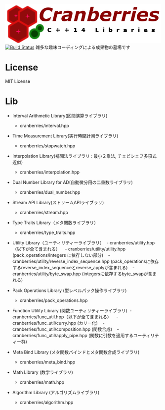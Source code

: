 ![logo](https://github.com/LoliGothick/Cranberries/blob/master/icon/logo_with_txt.png)
[![Build Status](https://travis-ci.org/LoliGothick/Cranberries.svg?branch=master)](https://travis-ci.org/LoliGothick/Cranberries)
雑多な趣味コーディングによる成果物の墓場です

# License

MIT License

# Lib

- Interval Arithmetic Library(区間演算ライブラリ)
  - cranberries/interval.hpp

- Time Measurement Library(実行時間計測ライブラリ)
  - cranberries/stopwatch.hpp

- Interpolation Library(補間法ライブラリ : 最小２乗法, チェビシェフ多項式近似)
  - cranberries/interpolation.hpp

- Dual Number Library for AD(自動微分用の二重数ライブラリ)
  - cranberries/dual_number.hpp

- Stream API Library(ストリームAPIライブラリ)
  - cranberries/stream.hpp

- Type Traits Library（メタ関数ライブラリ）
  - cranberries/type_traits.hpp

- Utility Library（ユーティリティーライブラリ）
  - cranberries/utility.hpp（以下が全て含まれる）
    - cranberries/utility/utility.hpp (pack_operations/integers に依存しない部分)
    - cranberries/utility/reverse_index_sequence.hpp (pack_operationsに依存するreverse_index_sequenceとreverse_applyが含まれる)
    - cranberries/utility/byte_swap.hpp (integersに依存するbyte_swapが含まれる)

- Pack Operations Library (型レベルパック操作ライブラリ)
  - cranberries/pack_operations.hpp

- Function Utility Library (関数ユーティリティーライブラリ)
  - cranberries/func_util.hpp（以下が全て含まれる）
    - cranberries/func_util/curry.hpp (カリー化)
    - cranberries/func_util/composition.hpp (関数合成)
    - cranberries/func_util/apply_pipe.hpp (関数に引数を適用するユーティリティー群)

- Meta Bind Library (メタ関数バインドとメタ関数合成ライブラリ)
  - cranberries/meta_bind.hpp

- Math Library (数学ライブラリ)
  - cranberries/math.hpp

- Algorithm Library (アルゴリズムライブラリ)
  - cranberries/algorithm.hpp
